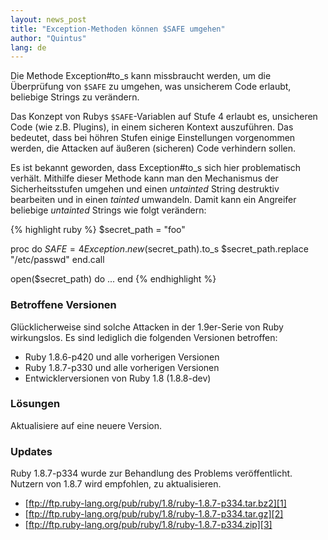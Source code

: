 ```yaml
---
layout: news_post
title: "Exception-Methoden können $SAFE umgehen"
author: "Quintus"
lang: de
---
```


Die Methode Exception#to\_s kann missbraucht werden, um die Überprüfung
von `$SAFE` zu umgehen, was unsicherem Code erlaubt, beliebige Strings
zu verändern.

Das Konzept von Rubys `$SAFE`-Variablen auf Stufe 4 erlaubt es,
unsicheren Code (wie z.B. Plugins), in einem sicheren Kontext
auszuführen. Das bedeutet, dass bei höhren Stufen einige Einstellungen
vorgenommen werden, die Attacken auf äußeren (sicheren) Code verhindern
sollen.

Es ist bekannt geworden, dass Exception#to\_s sich hier problematisch
verhält. Mithilfe dieser Methode kann man den Mechanismus der
Sicherheitsstufen umgehen und einen *untainted* String destruktiv
bearbeiten und in einen *tainted* umwandeln. Damit kann ein Angreifer
beliebige *untainted* Strings wie folgt verändern:

{% highlight ruby %}
$secret_path = "foo"

proc do
    $SAFE = 4
    Exception.new($secret_path).to_s
    $secret_path.replace "/etc/passwd"
end.call

open($secret_path) do
  ...
end
{% endhighlight %}

### Betroffene Versionen

Glücklicherweise sind solche Attacken in der 1.9er-Serie von Ruby
wirkungslos. Es sind lediglich die folgenden Versionen betroffen:

* Ruby 1.8.6-p420 und alle vorherigen Versionen
* Ruby 1.8.7-p330 und alle vorherigen Versionen
* Entwicklerversionen von Ruby 1.8 (1.8.8-dev)

### Lösungen

Aktualisiere auf eine neuere Version.

### Updates

Ruby 1.8.7-p334 wurde zur Behandlung des Problems veröffentlicht.
Nutzern von 1.8.7 wird empfohlen, zu aktualisieren.

* [ftp://ftp.ruby-lang.org/pub/ruby/1.8/ruby-1.8.7-p334.tar.bz2][1]
* [ftp://ftp.ruby-lang.org/pub/ruby/1.8/ruby-1.8.7-p334.tar.gz][2]
* [ftp://ftp.ruby-lang.org/pub/ruby/1.8/ruby-1.8.7-p334.zip][3]



[1]: ftp://ftp.ruby-lang.org/pub/ruby/1.8/ruby-1.8.7-p334.tar.bz2 
[2]: ftp://ftp.ruby-lang.org/pub/ruby/1.8/ruby-1.8.7-p334.tar.gz 
[3]: ftp://ftp.ruby-lang.org/pub/ruby/1.8/ruby-1.8.7-p334.zip 
